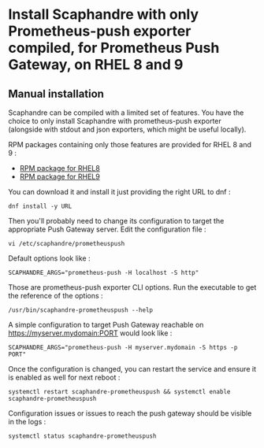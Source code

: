 # Install Scaphandre with only Prometheus-push exporter compiled, for Prometheus Push Gateway, on RHEL 8 and 9

## Manual installation

Scaphandre can be compiled with a limited set of features. You have the choice to only install Scaphandre with prometheus-push exporter (alongside with stdout and json exporters, which might be useful locally).

RPM packages containing only those features are provided for RHEL 8 and 9 :
- [RPM package for RHEL8](https://scaphandre.s3.fr-par.scw.cloud/x86_64/scaphandre-prometheuspush-dev0.5.10-1.el8.x86_64.rpm)
- [RPM package for RHEL9](https://scaphandre.s3.fr-par.scw.cloud/x86_64/scaphandre-prometheuspush-dev0.5.10-1.el9.x86_64.rpm)

You can download it and install it just providing the right URL to dnf :

    dnf install -y URL

Then you'll probably need to change its configuration to target the appropriate Push Gateway server. Edit the configuration file :

    vi /etc/scaphandre/prometheuspush

Default options look like :

    SCAPHANDRE_ARGS="prometheus-push -H localhost -S http"

Those are prometheus-push exporter CLI options. Run the executable to get the reference of the options :

    /usr/bin/scaphandre-prometheuspush --help

A simple configuration to target Push Gateway reachable on https://myserver.mydomain:PORT would look like :

    SCAPHANDRE_ARGS="prometheus-push -H myserver.mydomain -S https -p PORT"

Once the configuration is changed, you can restart the service and ensure it is enabled as well for next reboot :

    systemctl restart scaphandre-prometheuspush && systemctl enable scaphandre-prometheuspush

Configuration issues or issues to reach the push gateway should be visible in the logs :

    systemctl status scaphandre-prometheuspush